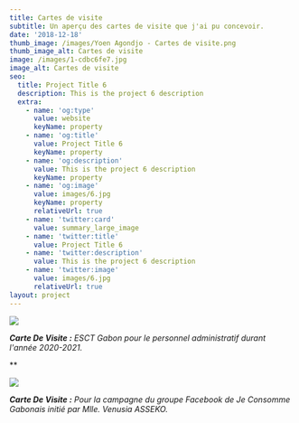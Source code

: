 ```yaml
---
title: Cartes de visite
subtitle: Un aperçu des cartes de visite que j'ai pu concevoir.
date: '2018-12-18'
thumb_image: /images/Yoen Agondjo - Cartes de visite.png
thumb_image_alt: Cartes de visite
image: /images/1-cdbc6fe7.jpg
image_alt: Cartes de visite
seo:
  title: Project Title 6
  description: This is the project 6 description
  extra:
    - name: 'og:type'
      value: website
      keyName: property
    - name: 'og:title'
      value: Project Title 6
      keyName: property
    - name: 'og:description'
      value: This is the project 6 description
      keyName: property
    - name: 'og:image'
      value: images/6.jpg
      keyName: property
      relativeUrl: true
    - name: 'twitter:card'
      value: summary_large_image
    - name: 'twitter:title'
      value: Project Title 6
    - name: 'twitter:description'
      value: This is the project 6 description
    - name: 'twitter:image'
      value: images/6.jpg
      relativeUrl: true
layout: project
---
```

![](/images/Carte%20de%20visite%20-%20Nicaise%20TCHIBINDA%20\(1\).png)

***Carte De Visite :** ESCT Gabon pour le personnel administratif durant l'année 2020-2021.*

**



![](/images/Carte%20de%20visite%20-%20Venusia.png)

***Carte De Visite :** Pour la campagne du groupe Facebook de Je Consomme Gabonais initié par Mlle. Venusia ASSEKO.*
